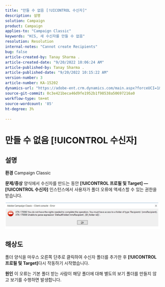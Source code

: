```yaml
---
title: "만들 수 없음 [!UICONTROL 수신자]"
description: 설명
solution: Campaign
product: Campaign
applies-to: "Campaign Classic"
keywords: "KCS, 새 수신자를 만들 수 없음"
resolution: Resolution
internal-notes: "Cannot create Recipients"
bug: false
article-created-by: Tanay Sharma .
article-created-date: "9/20/2022 10:06:24 AM"
article-published-by: Tanay Sharma .
article-published-date: "9/20/2022 10:15:22 AM"
version-number: 3
article-number: KA-15202
dynamics-url: "https://adobe-ent.crm.dynamics.com/main.aspx?forceUCI=1&pagetype=entityrecord&etn=knowledgearticle&id=687448df-cb38-ed11-9db1-002248086735"
source-git-commit: 0c3e421beca46d9fe1952b1f98538a50697216a0
workflow-type: tm+mt
source-wordcount: '85'
ht-degree: 3%

---
```


# 만들 수 없음 [!UICONTROL 수신자]

## 설명

<b>환경</b>
Campaign Classic


<b>문제/증상</b>
양식에서 수신자를 만드는 동안 <b>[!UICONTROL 프로필 및 Target] — [!UICONTROL 수신자]</b> 인스턴스에서 사용자가 폴더 오류에 액세스할 수 있는 권한을 받습니다.



![](assets/___f4809700-cd38-ed11-9db1-002248086735___.png)


## 해상도




폴더 양식을 마우스 오른쪽 단추로 클릭하여 수신자 폴더를 추가한 후 <b>[!UICONTROL 프로필 및 Target]</b>다시 작동하기 시작했습니다.


<b>원인</b>
이 오류는 기본 폴더 받는 사람이 해당 폴더에 대해 별도의 보기 폴더를 만들지 않고 보기를 수행하면 발생합니다.
